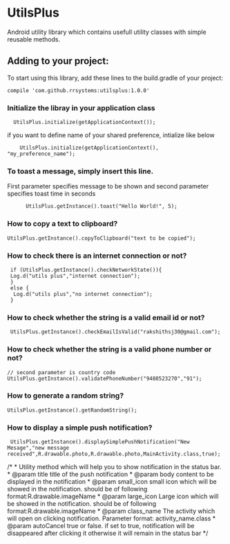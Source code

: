 # UtilsPlus
Android utility library which contains usefull utility classes with simple reusable methods.

## Adding to your project:
To start using this library, add these lines to the build.gradle of your project:
```
compile 'com.github.rrsystems:utilsplus:1.0.0'
```

### Initialize the libray in your application class
```
  UtilsPlus.initialize(getApplicationContext());
```
if you want to define name of your shared preference, intialize like below
```
    UtilsPlus.initialize(getApplicationContext(), "my_preference_name");
```
### To toast a message, simply insert this line.
First parameter specifies message to be shown and second parameter specifies toast time in seconds
```
      UtilsPlus.getInstance().toast("Hello World!", 5);
```
### How to copy a text to clipboard?
```
UtilsPlus.getInstance().copyToClipboard("text to be copied");
```

### How to check there is an internet connection or not?
```
 if (UtilsPlus.getInstance().checkNetworkState()){
 Log.d("utils plus","internet connection");
 }
 else {
  Log.d("utils plus","no internet connection");
 }
 ```
### How to check whether the string is a valid email id or not?
```
 UtilsPlus.getInstance().checkEmailIsValid("rakshithsj30@gmail.com");
```
### How to check whether the string is a valid phone number or not?
``` 
// second parameter is country code
UtilsPlus.getInstance().validatePhoneNumber("9480523270","91");
```
### How to generate a random string?
```
UtilsPlus.getInstance().getRandomString();
```

### How to display a simple push notification?
```
 UtilsPlus.getInstance().displaySimplePushNotification("New Mesage","new message received",R.drawable.photo,R.drawable.photo,MainActivity.class,true);

```
 /*
     * Utility method which will help you to show notification in the status bar.
     * @param title title of the push notification
     * @param body content to be displayed in the notification
     * @param small_icon small icon which will be showed in the notification. should be of following format:R.drawable.imageName
     * @param large_icon Large icon which will be showed in the notification. should be of following format:R.drawable.imageName
     * @param class_name The  activity which will open on clicking notification. Parameter format: activity_name.class
     * @param autoCancel true or false. if set to true, notification will be disappeared after clicking it otherwise it will remain in the status bar
     */
